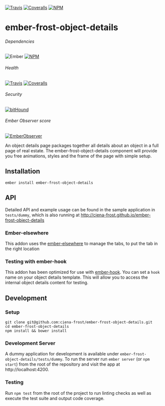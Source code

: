 [ci-img]: https://img.shields.io/travis/ciena-frost/ember-frost-object-details.svg "Travis CI Build Status"
[ci-url]: https://travis-ci.org/ciena-frost/ember-frost-object-details

[cov-img]: https://img.shields.io/coveralls/ciena-frost/ember-frost-object-details.svg "Coveralls Code Coverage"
[cov-url]: https://coveralls.io/github/ciena-frost/ember-frost-object-details

[npm-img]: https://img.shields.io/npm/v/ember-frost-object-details.svg "NPM Version"
[npm-url]: https://www.npmjs.com/package/ember-frost-object-details

[ember-observer-badge]: http://emberobserver.com/badges/ember-frost-object-details.svg "Ember Observer score"
[ember-observer-badge-url]: http://emberobserver.com/addons/ember-frost-object-details

[ember-img]: https://img.shields.io/badge/ember-2.3+-orange.svg "Ember 2.3+"

[![Travis][ci-img]][ci-url] [![Coveralls][cov-img]][cov-url] [![NPM][npm-img]][npm-url]

[bithound-img]: https://www.bithound.io/github/ciena-frost/ember-frost-object-details/badges/score.svg "bitHound"
[bithound-url]: https://www.bithound.io/github/ciena-frost/ember-frost-object-details

# ember-frost-object-details
###### Dependencies

![Ember][ember-img]
[![NPM][npm-img]][npm-url]

###### Health

[![Travis][ci-img]][ci-url]
[![Coveralls][cov-img]][cov-url]

###### Security

[![bitHound][bithound-img]][bithound-url]

###### Ember Observer score
[![EmberObserver][ember-observer-badge]][ember-observer-badge-url]

An object details page packages together all details about an object in a full page of real estate. The ember-frost-object-details component will provide you free animations, styles and the frame of the page with simple setup. 

## Installation
```
ember install ember-frost-object-details
```

## API
Detailed API and example usage can be found in the sample application in `tests/dummy`, which is also running at http://ciena-frost.github.io/ember-frost-object-details

### Ember-elsewhere

This addon uses the [ember-elsewhere](https://github.com/ef4/ember-elsewhere) to manage the tabs, to put the tab in the right location

### Testing with ember-hook
This addon has been optimized for use with [ember-hook](https://github.com/Ticketfly/ember-hook). You can set a `hook` name on your object details template. 
This will allow you to access the internal object details content for testing.

## Development
### Setup
```
git clone git@github.com:ciena-frost/ember-frost-object-details.git
cd ember-frost-object-details
npm install && bower install
```

### Development Server
A dummy application for development is available under `ember-frost-object-details/tests/dummy`.
To run the server run `ember server` (or `npm start`) from the root of the repository and
visit the app at http://localhost:4200.

### Testing
Run `npm test` from the root of the project to run linting checks as well as execute the test suite
and output code coverage.

